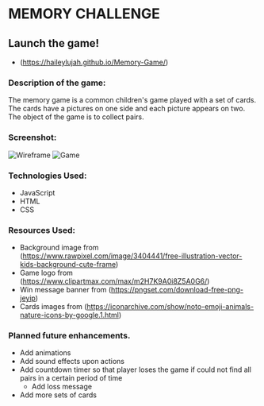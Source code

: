 # MEMORY CHALLENGE

## Launch the game!
* (https://haileylujah.github.io/Memory-Game/)

### Description of the game:
The memory game is a common children's game played with a set of cards. The cards have a pictures on one side and each picture appears on two. The object of the game is to collect pairs.

### Screenshot:
![Wireframe](https://github.com/harnilin/Memory-Game/blob/master/imgs/Wireframe.png?raw=true)
![Game](https://github.com/harnilin/Memory-Game/blob/master/imgs/Screenshot.png?raw=true)

### Technologies Used: 
* JavaScript
* HTML
* CSS

### Resources Used:
* Background image from (https://www.rawpixel.com/image/3404441/free-illustration-vector-kids-background-cute-frame)
* Game logo from (https://www.clipartmax.com/max/m2H7K9A0i8Z5A0G6/)
* Win message banner from (https://pngset.com/download-free-png-jeyip)
* Cards images from (https://iconarchive.com/show/noto-emoji-animals-nature-icons-by-google.1.html)

### Planned future enhancements.
* Add animations
* Add sound effects upon actions
* Add countdown timer so that player loses the game if could not find all pairs in a certain period of time
    * Add loss message
* Add more sets of cards
